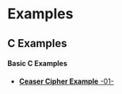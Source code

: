 # Examples

## C Examples

#### Basic C Examples
- [**Ceaser Cipher Example** -01-](https://github.com/megecoban/Examples/blob/master/C-Examples/Basic/Caesar_Cipher_Example_01.c)
